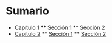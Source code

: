 # Sumario

* [Capítulo 1](cap1/00-Intro.md)
** [Sección 1](cap1/sec1.md)
** [Sección 2](cap1/sec2.md)
* [Capítulo 2](cap2/00-Intro.md)
** [Sección 1](cap2/sec1.md)
** [Sección 2](cap2/sec2.md)

